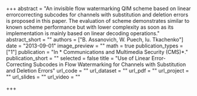 +++
abstract = "An invisible flow watermarking QIM scheme based on linear errorcorrecting subcodes for channels with substitution and deletion errors is proposed in this paper. The evaluation of scheme demonstrates similar to known scheme performance but with lower complexity as soon as its implementation is mainly based on linear decoding operations."
abstract_short = ""
authors = ["B. Assanovich, W. Puech, Iu. Tkachenko"]
date = "2013-09-01"
image_preview = ""
math = true
publication_types = ["1"]
publication = "In * Communications and Multimedia Security (CMS)*."
publication_short = ""
selected = false
title = "Use of Linear Error-Correcting Subcodes in Flow Watermarking for Channels with Substitution and Deletion Errors"
url_code = ""
url_dataset = ""
url_pdf = ""
url_project = ""
url_slides = ""
url_video = ""

+++